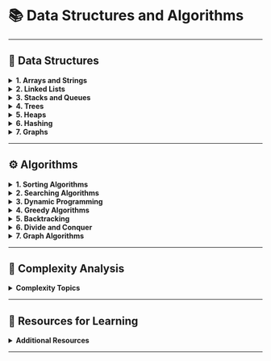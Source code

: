 # 📚 Data Structures and Algorithms 


---

## 🔢 Data Structures

<details>
<summary><strong>1. Arrays and Strings</strong></summary>
> ستكشاف العمليات المختلفة على المصفوفات والنصوص. 

  - 📄 Arrays  
  - 📄 Strings  
  - 📄 Matrix/Grid  

</div>

</details>

<details>
<summary><strong>2. Linked Lists</strong></summary>
> هياكل البيانات المرتبطة واستخداماتها.  

<div align="left">

- 🔗 Singly Linked List  
- 🔗 Doubly Linked List  
- 🔗 Circular Linked List  

</div>

</details>

<details>
<summary><strong>3. Stacks and Queues</strong></summary>
> هياكل التخزين القائمة على المبادئ LIFO وFIFO.  

<div align="left">

- 🗂️ Stack  
- 🗂️ Queue  
- 🗂️ Priority Queue  
- 🗂️ Deque  

</div>

</details>

<details>
<summary><strong>4. Trees</strong></summary>
> الهياكل الشجرية وفروعها المتقدمة.  

<div align="left">

- 🌳 Binary Tree  
- 🌳 Binary Search Tree (BST)  
- 🌳 AVL Tree  
- 🌳 Red-Black Tree  
- 🌳 B-Tree  
- 🌳 B+ Tree  

</div>

</details>

<details>
<summary><strong>5. Heaps</strong></summary>
> هياكل البيانات الهرمية واستخداماتها في ترتيب الأولويات.  

<div align="left">

- 🔺 Binary Heap  
- 🔺 Fibonacci Heap  

</div>

</details>

<details>
<summary><strong>6. Hashing</strong></summary>
> الجداول الهاشية ووظائف التجزئة.  

<div align="left">

- #️⃣ Hash Tables  
- #️⃣ Hash Functions  

</div>

</details>

<details>
<summary><strong>7. Graphs</strong></summary>
> تمثيل الرسوم البيانية وخوارزميات الاستكشاف.  

<div align="left">

- 📊 Graph Representation (Adjacency Matrix/List)  
- 📊 Graph Traversal (DFS, BFS)  
- 📊 Spanning Trees  
- 📊 Shortest Path Algorithms (Dijkstra, Bellman-Ford)  

</div>

</details>

---

## ⚙️ Algorithms

<details>
<summary><strong>1. Sorting Algorithms</strong></summary>
> مجموعة متنوعة من خوارزميات الترتيب.  

<div align="left">

- 🔄 Bubble Sort  
- 🔄 Selection Sort  
- 🔄 Insertion Sort  
- 🔄 Merge Sort  
- 🔄 Quick Sort  
- 🔄 Heap Sort  
- 🔄 Counting Sort  
- 🔄 Radix Sort  

</div>

</details>

<details>
<summary><strong>2. Searching Algorithms</strong></summary>
> خوارزميات البحث في البيانات.  

<div align="left">

- 🔍 Linear Search  
- 🔍 Binary Search  

</div>

</details>

<details>
<summary><strong>3. Dynamic Programming</strong></summary>
> حل المشكلات المعقدة عبر تخزين الحلول الجزئية.  

<div align="left">

- 🧮 Fibonacci Sequence  
- 🧮 Longest Common Subsequence  
- 🧮 Knapsack Problem  

</div>

</details>

<details>
<summary><strong>4. Greedy Algorithms</strong></summary>
> خوارزميات الجشع لحل المشكلات بطريقة سريعة.  

<div align="left">

- 💡 Huffman Coding  
- 💡 Kruskal’s Algorithm  
- 💡 Prim’s Algorithm  

</div>

</details>

<details>
<summary><strong>5. Backtracking</strong></summary>
> تقنيات العودة لحل مشكلات الاستكشاف.  

<div align="left">

- 🧩 N-Queens Problem  
- 🧩 Sudoku Solver  

</div>

</details>

<details>
<summary><strong>6. Divide and Conquer</strong></summary>
> تقسيم المشكلة إلى أجزاء صغيرة وحلها.  

<div align="left">

- ⚔️ Merge Sort  
- ⚔️ Quick Sort  
- ⚔️ Binary Search  

</div>

</details>

<details>
<summary><strong>7. Graph Algorithms</strong></summary>
> خوارزميات الرسوم البيانية المتقدمة.  

<div align="left">

- 🔗 Depth-First Search (DFS)  
- 🔗 Breadth-First Search (BFS)  
- 🔗 Dijkstra’s Algorithm  
- 🔗 Bellman-Ford Algorithm  

</div>

</details>

---

## 📏 Complexity Analysis

<details>
<summary><strong>Complexity Topics</strong></summary>

<div align="left">

- ⏳ **[Time Complexity](#time-complexity)**  
> تحليل الزمن اللازم لتنفيذ الخوارزميات.

- 🧠 **[Space Complexity](#space-complexity)**  
> تحليل الذاكرة المطلوبة لتنفيذ الخوارزميات.

- 🧮 **[Big O Notation](#big-o-notation)**  
> الأساسيات لتقييم تعقيد الخوارزميات.

</div>

</details>

---

## 📖 Resources for Learning

<details>
<summary><strong>Additional Resources</strong></summary>

<div align="left">

- 🌐 **[GeeksforGeeks](https://www.geeksforgeeks.org/)**  
> مقالات شاملة وموسعة حول الخوارزميات وهياكل البيانات.

- 🌐 **[Programiz](https://www.programiz.com/)**  
> دروس تعليمية سهلة ومباشرة للمبتدئين.

- 🌐 **[W3Schools](https://www.w3schools.com/)**  
> تعلم البرمجة بأسلوب تفاعلي وسهل.

- 🌐 **[TutorialsPoint](https://www.tutorialspoint.com/)**  
> شرح مفصل للعديد من المواضيع البرمجية.

</div>

</details>

---

